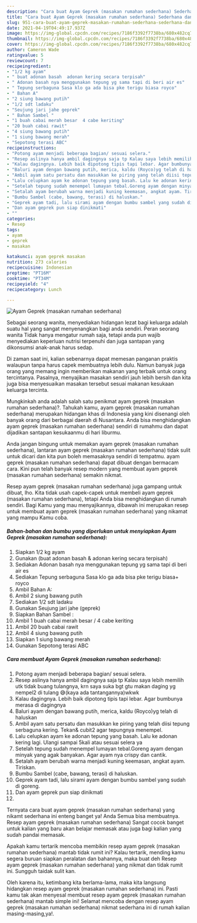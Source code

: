```yaml
---
description: "Cara buat Ayam Geprek (masakan rumahan sederhana) Sederhana dan Mudah Dibuat"
title: "Cara buat Ayam Geprek (masakan rumahan sederhana) Sederhana dan Mudah Dibuat"
slug: 951-cara-buat-ayam-geprek-masakan-rumahan-sederhana-sederhana-dan-mudah-dibuat
date: 2021-04-19T04:49:17.937Z
image: https://img-global.cpcdn.com/recipes/7186f3392f7738ba/680x482cq70/ayam-geprek-masakan-rumahan-sederhana-foto-resep-utama.jpg
thumbnail: https://img-global.cpcdn.com/recipes/7186f3392f7738ba/680x482cq70/ayam-geprek-masakan-rumahan-sederhana-foto-resep-utama.jpg
cover: https://img-global.cpcdn.com/recipes/7186f3392f7738ba/680x482cq70/ayam-geprek-masakan-rumahan-sederhana-foto-resep-utama.jpg
author: Cameron Wade
ratingvalue: 5
reviewcount: 7
recipeingredient:
- "1/2 kg ayam"
- " buat adonan basah  adonan kering secara terpisah"
- " Adonan basah nya menggunakan tepung yg sama tapi di beri air es"
- " Tepung serbaguna Sasa klo ga ada bisa pke terigu biasa royco"
- " Bahan A"
- "2 siung bawang putih"
- "1/2 sdt ladaku"
- "Seujung jari jahe geprek"
- " Bahan Sambel "
- "1 buah cabai merah besar  4 cabe keriting"
- "20 buah cabai rawit"
- "4 siung bawang putih"
- "1 siung bawang merah"
- "Sepotong terasi ABC"
recipeinstructions:
- "Potong ayam menjadi beberapa bagian/ sesuai selera."
- "Resep aslinya hanya ambil dagingnya saja tp Kalau saya lebih memilih utk tidak buang tulangnya, krn saya suka bgt gtu makan daging yg nempel2 di tulang 😅(kaya ada tantangannya)wkwk"
- "Kalau dagingnya. Lebih baik dipotong tipis tapi lebar. Agar bumbunya merasa di dagingnya"
- "Baluri ayam dengan bawang putih, merica, kaldu (Royco)yg telah di haluskan"
- "Ambil ayam satu persatu dan masukkan ke piring yang telah diisi tepung serbaguna kering. Tekan&amp; cubit2 agar tepungnya menempel."
- "Lalu celupkan ayam ke adonan tepung yang basah. Lalu ke adonan kering lagi. Ulangi sampai 5kali atau sesuai selera ya"
- "Setelah tepung sudah menempel lumayan tebal.Goreng ayam dengan minyak yang agak banyakan. Agar ayam nya crispy dan cantik."
- "Setalah ayam berubah warna menjadi kuning keemasan, angkat ayam. Tiriskan."
- "Bumbu Sambel (cabe, bawang, terasi) di haluskan."
- "Geprek ayam tadi, lalu sirami ayam dengan bumbu sambel yang sudah di goreng."
- "Dan ayam geprek pun siap dinikmati"
- ""
categories:
- Resep
tags:
- ayam
- geprek
- masakan

katakunci: ayam geprek masakan 
nutrition: 273 calories
recipecuisine: Indonesian
preptime: "PT16M"
cooktime: "PT34M"
recipeyield: "4"
recipecategory: Lunch

---
```



![Ayam Geprek (masakan rumahan sederhana)](https://img-global.cpcdn.com/recipes/7186f3392f7738ba/680x482cq70/ayam-geprek-masakan-rumahan-sederhana-foto-resep-utama.jpg)

Sebagai seorang wanita, menyediakan hidangan lezat bagi keluarga adalah suatu hal yang sangat menyenangkan bagi anda sendiri. Peran seorang  wanita Tidak hanya mengatur rumah saja, tetapi anda pun wajib menyediakan keperluan nutrisi terpenuhi dan juga santapan yang dikonsumsi anak-anak harus sedap.

Di zaman  saat ini, kalian sebenarnya dapat memesan panganan praktis walaupun tanpa harus capek membuatnya lebih dulu. Namun banyak juga orang yang memang ingin memberikan makanan yang terbaik untuk orang tercintanya. Pasalnya, menyajikan masakan sendiri jauh lebih bersih dan kita juga bisa menyesuaikan masakan tersebut sesuai makanan kesukaan keluarga tercinta. 



Mungkinkah anda adalah salah satu penikmat ayam geprek (masakan rumahan sederhana)?. Tahukah kamu, ayam geprek (masakan rumahan sederhana) merupakan hidangan khas di Indonesia yang kini disenangi oleh banyak orang dari berbagai daerah di Nusantara. Anda bisa menghidangkan ayam geprek (masakan rumahan sederhana) sendiri di rumahmu dan dapat dijadikan santapan kesukaanmu di hari liburmu.

Anda jangan bingung untuk memakan ayam geprek (masakan rumahan sederhana), lantaran ayam geprek (masakan rumahan sederhana) tidak sulit untuk dicari dan kita pun boleh memasaknya sendiri di tempatmu. ayam geprek (masakan rumahan sederhana) dapat dibuat dengan bermacam cara. Kini pun telah banyak resep modern yang membuat ayam geprek (masakan rumahan sederhana) semakin nikmat.

Resep ayam geprek (masakan rumahan sederhana) juga gampang untuk dibuat, lho. Kita tidak usah capek-capek untuk membeli ayam geprek (masakan rumahan sederhana), tetapi Anda bisa menghidangkan di rumah sendiri. Bagi Kamu yang mau menyajikannya, dibawah ini merupakan resep untuk membuat ayam geprek (masakan rumahan sederhana) yang nikamat yang mampu Kamu coba.

<!--inarticleads1-->

##### Bahan-bahan dan bumbu yang diperlukan untuk menyiapkan Ayam Geprek (masakan rumahan sederhana):

1. Siapkan 1/2 kg ayam
1. Gunakan  (buat adonan basah &amp; adonan kering secara terpisah)
1. Sediakan  Adonan basah nya menggunakan tepung yg sama tapi di beri air es
1. Sediakan  Tepung serbaguna Sasa klo ga ada bisa pke terigu biasa+ royco
1. Ambil  Bahan A:
1. Ambil 2 siung bawang putih
1. Sediakan 1/2 sdt ladaku
1. Gunakan Seujung jari jahe (geprek)
1. Siapkan  Bahan Sambel :
1. Ambil 1 buah cabai merah besar / 4 cabe keriting
1. Ambil 20 buah cabai rawit
1. Ambil 4 siung bawang putih
1. Siapkan 1 siung bawang merah
1. Gunakan Sepotong terasi ABC




<!--inarticleads2-->

##### Cara membuat Ayam Geprek (masakan rumahan sederhana):

1. Potong ayam menjadi beberapa bagian/ sesuai selera.
1. Resep aslinya hanya ambil dagingnya saja tp Kalau saya lebih memilih utk tidak buang tulangnya, krn saya suka bgt gtu makan daging yg nempel2 di tulang 😅(kaya ada tantangannya)wkwk
1. Kalau dagingnya. Lebih baik dipotong tipis tapi lebar. Agar bumbunya merasa di dagingnya
1. Baluri ayam dengan bawang putih, merica, kaldu (Royco)yg telah di haluskan
1. Ambil ayam satu persatu dan masukkan ke piring yang telah diisi tepung serbaguna kering. Tekan&amp; cubit2 agar tepungnya menempel.
1. Lalu celupkan ayam ke adonan tepung yang basah. Lalu ke adonan kering lagi. Ulangi sampai 5kali atau sesuai selera ya
1. Setelah tepung sudah menempel lumayan tebal.Goreng ayam dengan minyak yang agak banyakan. Agar ayam nya crispy dan cantik.
1. Setalah ayam berubah warna menjadi kuning keemasan, angkat ayam. Tiriskan.
1. Bumbu Sambel (cabe, bawang, terasi) di haluskan.
1. Geprek ayam tadi, lalu sirami ayam dengan bumbu sambel yang sudah di goreng.
1. Dan ayam geprek pun siap dinikmati
1. 




Ternyata cara buat ayam geprek (masakan rumahan sederhana) yang nikamt sederhana ini enteng banget ya! Anda Semua bisa membuatnya. Resep ayam geprek (masakan rumahan sederhana) Sangat cocok banget untuk kalian yang baru akan belajar memasak atau juga bagi kalian yang sudah pandai memasak.

Apakah kamu tertarik mencoba membikin resep ayam geprek (masakan rumahan sederhana) mantab tidak rumit ini? Kalau tertarik, mending kamu segera buruan siapkan peralatan dan bahannya, maka buat deh Resep ayam geprek (masakan rumahan sederhana) yang nikmat dan tidak rumit ini. Sungguh taidak sulit kan. 

Oleh karena itu, ketimbang kita berlama-lama, maka kita langsung hidangkan resep ayam geprek (masakan rumahan sederhana) ini. Pasti kamu tak akan menyesal membuat resep ayam geprek (masakan rumahan sederhana) mantab simple ini! Selamat mencoba dengan resep ayam geprek (masakan rumahan sederhana) nikmat sederhana ini di rumah kalian masing-masing,ya!.

